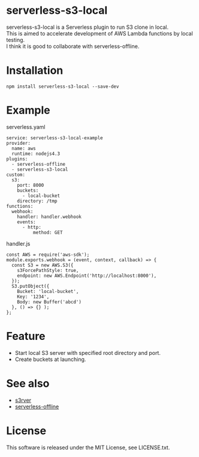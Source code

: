 serverless-s3-local
===============

serverless-s3-local is a Serverless plugin to run S3 clone in local.  
This is aimed to accelerate development of AWS Lambda functions by local testing.  
I think it is good to collaborate with serverless-offline.  

Installation
===============

    npm install serverless-s3-local --save-dev

Example
===============
serverless.yaml  

    service: serverless-s3-local-example
    provider:
      name: aws
      runtime: nodejs4.3
    plugins:
      - serverless-offline
      - serverless-s3-local
    custom:
      s3:
        port: 8000
        buckets:
          - local-bucket
        directory: /tmp
    functions:
      webhook:
        handler: handler.webhook
        events:
          - http:
              method: GET

handler.js  

    const AWS = require('aws-sdk');
    module.exports.webhook = (event, context, callback) => {
      const S3 = new AWS.S3({
        s3ForcePathStyle: true,
        endpoint: new AWS.Endpoint('http://localhost:8000'),
      });
      S3.putObject({
        Bucket: 'local-bucket',
        Key: '1234',
        Body: new Buffer('abcd')
      }, () => {} );
    };

Feature
===============
* Start local S3 server with specified root directory and port.
* Create buckets at launching.

See also
===============
* [s3rver](https://github.com/jamhall/s3rver)
* [serverless-offline](https://github.com/dherault/serverless-offline)

License
===============
This software is released under the MIT License, see LICENSE.txt.
